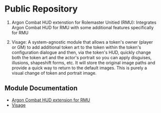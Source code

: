 # Public Repository

1. Argon Combat HUD extenstion for Rolemaster Unitied (RMU): Integrates Argon Combat HUD for RMU with some additional features specifically for RMU

2. Visage: A system-agnostic module that allows a token's owner (player or GM) to add additional token art to the token within the token's configuration dialogue and then, via the token's HUD, quickly change both the token art and the actor's portrait so you can apply disguises, illusions, shapeshift forms, etc. It will store the original image paths and provide a quick way to return to the default images. This is purely a visual change of token and portrait image.

## Module Documentation

*   [Argon Combat HUD extension for RMU](argon-combat-hud-rmu.md)
*   [Visage](visage.md)
